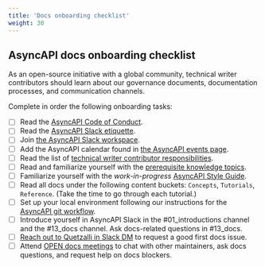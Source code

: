 ```yaml
---
title: 'Docs onboarding checklist'
weight: 30
---
```

## AsyncAPI docs onboarding checklist

As an open-source initiative with a global community, technical writer contributors should learn about our governance documents, documentation processes, and communication channels. 

Complete in order the following onboarding tasks:

- [ ] Read the [AsyncAPI Code of Conduct](https://github.com/asyncapi/community/blob/master/CODE_OF_CONDUCT.md).
- [ ] Read the [AsyncAPI Slack etiquette](https://github.com/asyncapi/community/blob/master/slack-etiquette.md). 
- [ ] Join [the AsyncAPI Slack workspace](https://asyncapi.com/slack-invite).
- [ ] Add the AsyncAPI calendar found in [the AsyncAPI events page](https://www.asyncapi.com/community/events).
- [ ] Read the list of [technical writer contributor responsibilities](/community/onboarding-guide/technical-writer-contributor-responsibilities.md).
- [ ] Read and familiarize yourself with the [prerequisite knowledge topics](/community/onboarding-guide/prerequisite-knowledge.md).
- [ ] Familiarize yourself with the _work-in-progress_ [AsyncAPI Style Guide](https://github.com/asyncapi/community/pulls?q=is%3Apr+is%3Aopen+style+guide).
- [ ] Read all docs under the following content buckets: `Concepts`, `Tutorials`, `Reference`. (Take the time to go through each tutorial.)
- [ ] Set up your local environment following our instructions for the [AsyncAPI git workflow](https://github.com/asyncapi/community/blob/master/git-workflow.md).
- [ ] Introduce yourself in AsyncAPI Slack in the #01_introductions channel and the #13_docs channel. Ask docs-related questions in #13_docs.
- [ ] [Reach out to Quetzalli in Slack DM](https://asyncapi.slack.com/team/U02AKC14WAJ) to request a good first docs issue.
- [ ] Attend [OPEN docs meetings](https://www.asyncapi.com/community/events) to chat with other maintainers, ask docs questions, and request help on docs blockers. 
